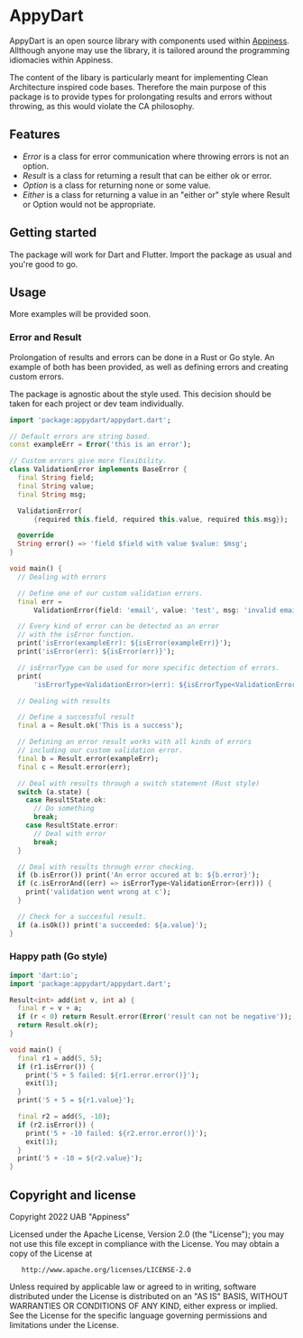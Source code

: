 # AppyDart

AppyDart is an open source library with components used within [Appiness](https://appiness.solutions). Allthough anyone may use the library, it is tailored around the programming idiomacies within Appiness.

The content of the libary is particularly meant for implementing Clean Architecture inspired code bases. Therefore the main purpose of this package is to provide types for prolongating results and errors without throwing, as this would violate the CA philosophy.

## Features

- *Error* is a class for error communication where throwing errors is not an option.
- *Result* is a class for returning a result that can be either ok or error.
- *Option* is a class for returning none or some value.
- *Either* is a class for returning a value in an "either or" style where Result or Option would not be appropriate.

## Getting started

The package will work for Dart and Flutter. 
Import the package as usual and you're good to go. 

## Usage

More examples will be provided soon.

### Error and Result
Prolongation of results and errors can be done in a Rust or Go style. 
An example of both has been provided, as well as defining errors and creating custom errors.

The package is agnostic about the style used. This decision should be taken for each project or dev team individually.

```dart
import 'package:appydart/appydart.dart';

// Default errors are string based.
const exampleErr = Error('this is an error');

// Custom errors give more flexibility.
class ValidationError implements BaseError {
  final String field;
  final String value;
  final String msg;

  ValidationError(
      {required this.field, required this.value, required this.msg});

  @override
  String error() => 'field $field with value $value: $msg';
}

void main() {
  // Dealing with errors

  // Define one of our custom validation errors.
  final err =
      ValidationError(field: 'email', value: 'test', msg: 'invalid email');

  // Every kind of error can be detected as an error
  // with the isError function.
  print('isError(exampleErr): ${isError(exampleErr)}');
  print('isError(err): ${isError(err)}');

  // isErrorType can be used for more specific detection of errors.
  print(
      'isErrorType<ValidationError>(err): ${isErrorType<ValidationError>(err)}');

  // Dealing with results

  // Define a successful result
  final a = Result.ok('This is a success');

  // Defining an error result works with all kinds of errors
  // including our custom validation error.
  final b = Result.error(exampleErr);
  final c = Result.error(err);

  // Deal with results through a switch statement (Rust style)
  switch (a.state) {
    case ResultState.ok:
      // Do something
      break;
    case ResultState.error:
      // Deal with error
      break;
  }

  // Deal with results through error checking.
  if (b.isError()) print('An error occured at b: ${b.error}');
  if (c.isErrorAnd((err) => isErrorType<ValidationError>(err))) {
    print('validation went wrong at c');
  }

  // Check for a succesful result.
  if (a.isOk()) print('a succeeded: ${a.value}');
}
```

### Happy path (Go style)
```dart
import 'dart:io';
import 'package:appydart/appydart.dart';

Result<int> add(int v, int a) {
  final r = v + a;
  if (r < 0) return Result.error(Error('result can not be negative'));
  return Result.ok(r);
}

void main() {
  final r1 = add(5, 5);
  if (r1.isError()) {
    print('5 + 5 failed: ${r1.error.error()}');
    exit(1);
  }
  print('5 + 5 = ${r1.value}');

  final r2 = add(5, -10);
  if (r2.isError()) {
    print('5 + -10 failed: ${r2.error.error()}');
    exit(1);
  }
  print('5 + -10 = ${r2.value}');
}
```

## Copyright and license
Copyright 2022 UAB "Appiness"

   Licensed under the Apache License, Version 2.0 (the "License");
   you may not use this file except in compliance with the License.
   You may obtain a copy of the License at

       http://www.apache.org/licenses/LICENSE-2.0

   Unless required by applicable law or agreed to in writing, software
   distributed under the License is distributed on an "AS IS" BASIS,
   WITHOUT WARRANTIES OR CONDITIONS OF ANY KIND, either express or implied.
   See the License for the specific language governing permissions and
   limitations under the License.